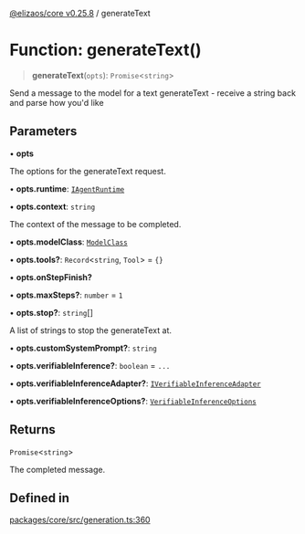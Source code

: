 [@elizaos/core v0.25.8](../index.md) / generateText

# Function: generateText()

> **generateText**(`opts`): `Promise`\<`string`\>

Send a message to the model for a text generateText - receive a string back and parse how you'd like

## Parameters

• **opts**

The options for the generateText request.

• **opts.runtime**: [`IAgentRuntime`](../interfaces/IAgentRuntime.md)

• **opts.context**: `string`

The context of the message to be completed.

• **opts.modelClass**: [`ModelClass`](../enumerations/ModelClass.md)

• **opts.tools?**: `Record`\<`string`, `Tool`\> = `{}`

• **opts.onStepFinish?**

• **opts.maxSteps?**: `number` = `1`

• **opts.stop?**: `string`[]

A list of strings to stop the generateText at.

• **opts.customSystemPrompt?**: `string`

• **opts.verifiableInference?**: `boolean` = `...`

• **opts.verifiableInferenceAdapter?**: [`IVerifiableInferenceAdapter`](../interfaces/IVerifiableInferenceAdapter.md)

• **opts.verifiableInferenceOptions?**: [`VerifiableInferenceOptions`](../interfaces/VerifiableInferenceOptions.md)

## Returns

`Promise`\<`string`\>

The completed message.

## Defined in

[packages/core/src/generation.ts:360](https://github.com/elizaOS/eliza/blob/main/packages/core/src/generation.ts#L360)
